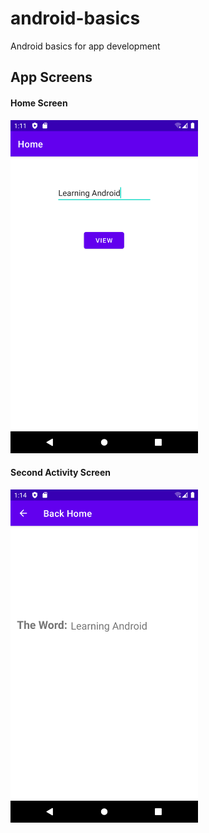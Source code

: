 # android-basics

Android basics for app development

## App Screens

#### Home Screen
<img src="Screenshots/home_screen.png" width="300"> 

#### Second Activity Screen
<img src="Screenshots/second_activity.png" width="300">
